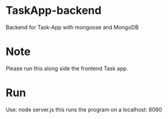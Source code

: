 # TaskApp-backend
Backend for Task-App with mongoose and MongoDB

# Note
Please run this along side the frontend Task app.

# Run
Use: node server.js
this runs the program on a localhost: 8080
